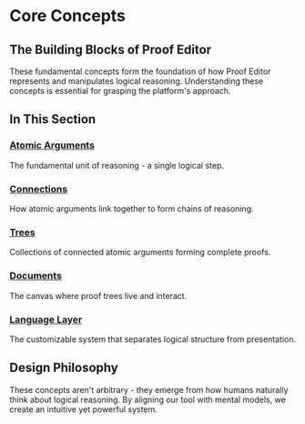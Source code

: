 # Core Concepts

## The Building Blocks of Proof Editor

These fundamental concepts form the foundation of how Proof Editor represents and manipulates logical reasoning. Understanding these concepts is essential for grasping the platform's approach.

## In This Section

### [Atomic Arguments](atomic-arguments.md)
The fundamental unit of reasoning - a single logical step.

### [Connections](connections.md)
How atomic arguments link together to form chains of reasoning.

### [Trees](trees.md)
Collections of connected atomic arguments forming complete proofs.

### [Documents](documents.md)
The canvas where proof trees live and interact.

### [Language Layer](language-layer.md)
The customizable system that separates logical structure from presentation.

## Design Philosophy

These concepts aren't arbitrary - they emerge from how humans naturally think about logical reasoning. By aligning our tool with mental models, we create an intuitive yet powerful system.